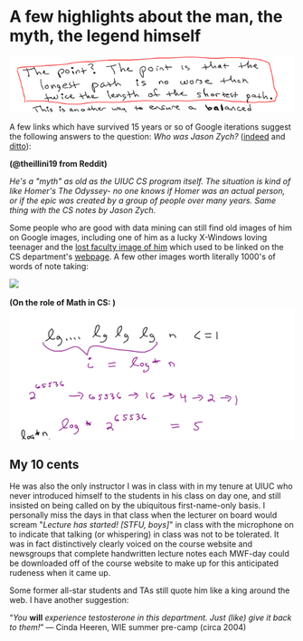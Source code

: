 # A few highlights about the man, the myth, the legend himself

<img src="https://github.com/maxieds/MyProtestToTheIllinoisDMCAActOf2017/blob/master/local-images/rbnotes-the-point3.png" />

A few links which have survived 15 years or so of Google iterations 
suggest the following answers to the question: 
*Who was Jason Zych?* ([indeed](https://www.reddit.com/r/UIUC/comments/6kapwr/who_is_jason_zych/) and [ditto](https://www.facebook.com/UIUC.CS225/posts/i-had-jason-zych-during-his-last-semester-teaching-here-bring-back-the-mountain-/325944075682/)):

**(@theillini19 from Reddit)**

*He's a "myth" as old as the UIUC CS program itself. The situation is kind of like Homer's The Odyssey- no one knows if 
Homer was an actual person, or if the epic was created by a group of people over many years. 
Same thing with the CS notes by Jason Zych.*

Some people who are good with data mining can still find old images of him on 
Google images, including one of him as a lucky X-Windows loving teenager and 
the [lost faculty image of him](https://cs.illinois.edu/directory/profile/zych) which 
used to be linked on the CS department's [webpage](http://cs.uiuc.edu). A few other 
images worth literally 1000's of words of note taking:

<img src="https://github.com/maxieds/MyProtestToTheIllinoisDMCATakedownActOf2017/blob/master/local-images/kdtree-notes-page1.png" />

**(On the role of Math in CS: )**
<img src="https://github.com/maxieds/MyProtestToTheIllinoisDMCAActOf2017/blob/master/local-images/lecture-notes2.png" />

## My 10 cents

He was also the only instructor I was in class with in my tenure at UIUC who never 
introduced himself to the students in his class on day one, and still insisted on 
being called on by the ubiquitous first-name-only basis. I personally miss the days in that 
class when the lecturer on board would scream "*Lecture has started! [STFU, boys]*" in class 
with the microphone on to indicate that talking (or whispering) in class was not to be tolerated. 
It was in fact distinctively clearly voiced on the course website and newsgroups that complete handwritten 
lecture notes each MWF-day could be downloaded off of the course website to make up for this 
anticipated rudeness when it came up. 

Some former all-star students and TAs still quote him like a king around the web. I have another suggestion:

“*You* **will** *experience testosterone in this department. Just (like) give it back to them!*” — Cinda Heeren, WIE summer pre-camp (circa 2004)
